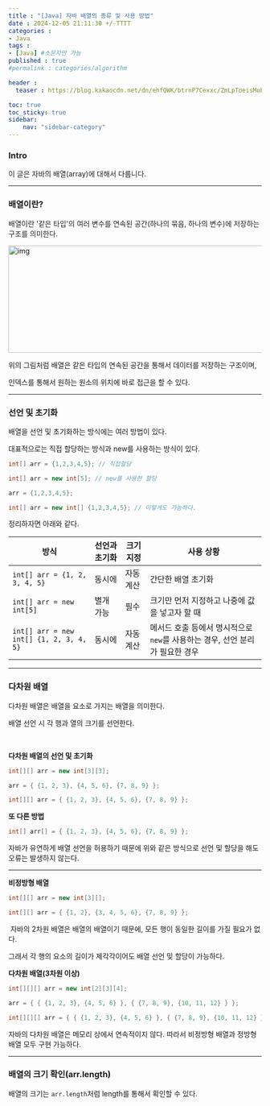 ```yaml
---
title : "[Java] 자바 배열의 종류 및 사용 방법"
date : 2024-12-05 21:11:30 +/-TTTT
categories : 
- Java
tags : 
- [Java] #소문자만 가능
published : true
#permalink : categories/algorithm

header :
  teaser : https://blog.kakaocdn.net/dn/ehfQWK/btrnP7Cexxc/ZmLpToeisMobjHGaLfEDg0/img.png

toc: true
toc_sticky: true
sidebar:
    nav: "sidebar-category"
---
```



### <span style="color: #202124;">Intro</span>

<span style="color: #202124;">이 글은 자바의 배열(array)에 대해서 다룹니다.</span>

* * *

### 배열이란?

<span style="color: #202124;">배열이란 '같은 타입'의 여러 변수를 연속된 공간(하나의 묶음, 하나의 변수)에 저장하는 구조를 의미한다.</span>

<img src="https://hongong.hanbit.co.kr/wp-content/uploads/2023/03/%EC%9E%90%EB%B0%94-%EB%B0%B0%EC%97%B4.png" alt="img" width="525" height="213" class="jop-noMdConv">

위의 그림처럼 배열은 같은 타입의 연속된 공간을 통해서 데이터를 저장하는 구조이며,

인덱스를 통해서 원하는 원소의 위치에 바로 접근을 할 수 있다.

* * *

### 선언 및 초기화

배열을 선언 및 초기화하는 방식에는 여러 방법이 있다.

대표적으로는 직접 할당하는 방식과 new를 사용하는 방식이 있다.

```java
int[] arr = {1,2,3,4,5}; // 직접할당

int[] arr = new int[5]; // new를 사용한 할당

arr = {1,2,3,4,5};

int[] arr = new int[] {1,2,3,4,5}; // 이렇게도 가능하다.
```

정리하자면 아래와 같다.

| 방식  | 선언과 초기화 | 크기 지정 | 사용 상황 |
| --- | --- | --- | --- |
| `int[] arr = {1, 2, 3, 4, 5}` | 동시에 | 자동 계산 | 간단한 배열 초기화 |
| `int[] arr = new int[5]` | 별개 가능 | 필수  | 크기만 먼저 지정하고 나중에 값을 넣고자 할 때 |
| `int[] arr = new int[] {1, 2, 3, 4, 5}` | 동시에 | 자동 계산 | 메서드 호출 등에서 명시적으로 `new`를 사용하는 경우, 선언 분리가 필요한 경우 |

* * *

### 다차원 배열

다차원 배열은 배열을 요소로 가지는 배열을 의미한다. 

배열 선언 시 각 행과 열의 크기를 선언한다.

&nbsp;

**다차원 배열의 선언 및 초기화**

```java
int[][] arr = new int[3][3];

arr = { {1, 2, 3}, {4, 5, 6}, {7, 8, 9} };

int[][] arr = { {1, 2, 3}, {4, 5, 6}, {7, 8, 9} };
```

**또 다른 방법**

```java
int[] arr[] = { {1, 2, 3}, {4, 5, 6}, {7, 8, 9} };
```

자바가 유연하게 배열 선언을 허용하기 때문에 위와 같은 방식으로 선언 및 할당을 해도 오류는 발생하지 않는다.

* * *

**비정방형 배열**

```java
int[][] arr = new int[3][];

int[][] arr = { {1, 2}, {3, 4, 5, 6}, {7, 8, 9} };
```

&nbsp;자바의 2차원 배열은 배열의 배열이기 때문에, 모든 행이 동일한 길이를 가질 필요가 없다.

그래서 각 행의 요소의 길이가 제각각이어도 배열 선언 및 할당이 가능하다.

**다차원 배열(3차원 이상)**

```java
int[][][] arr = new int[2][3][4];

arr = { { {1, 2, 3}, {4, 5, 6} }, { {7, 8, 9}, {10, 11, 12} } };

int[][][] arr = { { {1, 2, 3}, {4, 5, 6} }, { {7, 8, 9}, {10, 11, 12} } };
```

자바의 다차원 배열은 메모리 상에서 연속적이지 않다. 따라서 비정방형 배열과 정방형 배열 모두 구현 가능하다.

* * *

### 배열의 크기 확인(arr.length)

배열의 크기는 `arr.length`처럼 length를 통해서 확인할 수 있다.